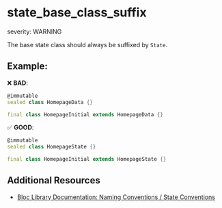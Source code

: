 state_base_class_suffix
===
severity: WARNING

The base state class should always be suffixed by `State`.

## Example:

❌ **BAD**:

```dart
@immutable
sealed class HomepageData {}

final class HomepageInitial extends HomepageData {}
```

✅ **GOOD**:

```dart
@immutable
sealed class HomepageState {}

final class HomepageInitial extends HomepageState {}
```

## Additional Resources

- [Bloc Library Documentation: Naming Conventions / State Conventions](https://bloclibrary.dev/naming-conventions/#state-conventions)
